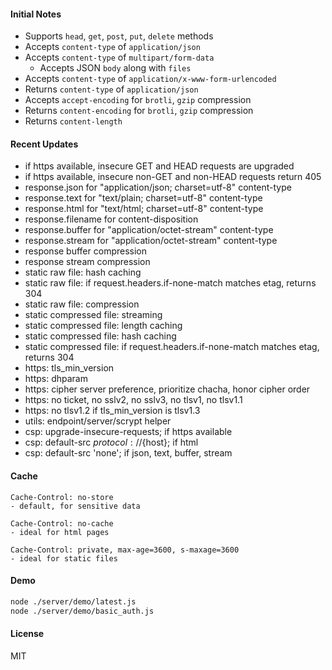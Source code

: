 
#### Initial Notes

- Supports `head`, `get`, `post`, `put`, `delete` methods
- Accepts `content-type` of `application/json`
- Accepts `content-type` of `multipart/form-data`
  - Accepts JSON `body` along with `files`
- Accepts `content-type` of `application/x-www-form-urlencoded`
- Returns `content-type` of `application/json`
- Accepts `accept-encoding` for `brotli`, `gzip` compression
- Returns `content-encoding` for `brotli`, `gzip` compression
- Returns `content-length`

#### Recent Updates

- if https available, insecure GET and HEAD requests are upgraded
- if https available, insecure non-GET and non-HEAD requests return 405
- response.json for "application/json; charset=utf-8" content-type
- response.text for "text/plain; charset=utf-8" content-type
- response.html for "text/html; charset=utf-8" content-type
- response.filename for content-disposition
- response.buffer for "application/octet-stream" content-type
- response.stream for "application/octet-stream" content-type
- response buffer compression
- response stream compression
- static raw file: hash caching
- static raw file: if request.headers.if-none-match matches etag, returns 304
- static raw file: compression
- static compressed file: streaming
- static compressed file: length caching
- static compressed file: hash caching
- static compressed file: if request.headers.if-none-match matches etag, returns 304
- https: tls_min_version
- https: dhparam
- https: cipher server preference, prioritize chacha, honor cipher order
- https: no ticket, no sslv2, no sslv3, no tlsv1, no tlsv1.1
- https: no tlsv1.2 if tls_min_version is tlsv1.3
- utils: endpoint/server/scrypt helper
- csp: upgrade-insecure-requests; if https available
- csp: default-src ${protocol}://${host}; if html
- csp: default-src 'none'; if json, text, buffer, stream

#### Cache

```
Cache-Control: no-store
- default, for sensitive data

Cache-Control: no-cache
- ideal for html pages

Cache-Control: private, max-age=3600, s-maxage=3600
- ideal for static files
```

#### Demo

```sh
node ./server/demo/latest.js
node ./server/demo/basic_auth.js
```

#### License

MIT
